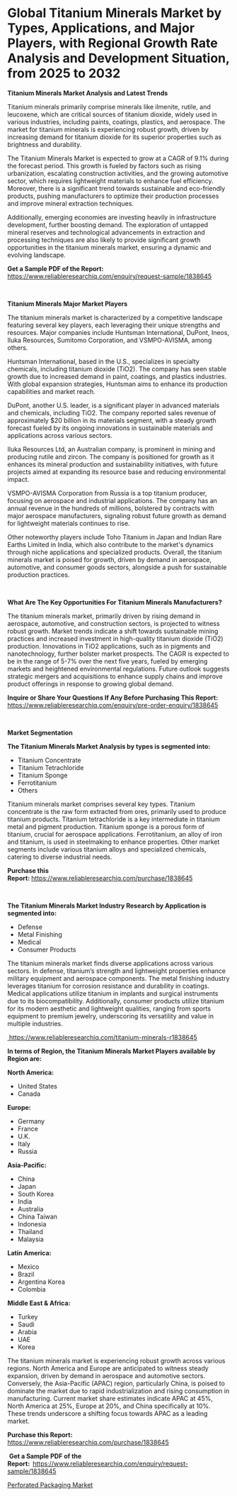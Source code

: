 <p><h1>Global Titanium Minerals Market by Types, Applications, and Major Players, with Regional Growth Rate Analysis and Development Situation, from 2025 to 2032</h1></p><p><strong>Titanium Minerals Market Analysis and Latest Trends</strong></p>
<p><p>Titanium minerals primarily comprise minerals like ilmenite, rutile, and leucoxene, which are critical sources of titanium dioxide, widely used in various industries, including paints, coatings, plastics, and aerospace. The market for titanium minerals is experiencing robust growth, driven by increasing demand for titanium dioxide for its superior properties such as brightness and durability. </p><p>The Titanium Minerals Market is expected to grow at a CAGR of 9.1% during the forecast period. This growth is fueled by factors such as rising urbanization, escalating construction activities, and the growing automotive sector, which requires lightweight materials to enhance fuel efficiency. Moreover, there is a significant trend towards sustainable and eco-friendly products, pushing manufacturers to optimize their production processes and improve mineral extraction techniques. </p><p>Additionally, emerging economies are investing heavily in infrastructure development, further boosting demand. The exploration of untapped mineral reserves and technological advancements in extraction and processing techniques are also likely to provide significant growth opportunities in the titanium minerals market, ensuring a dynamic and evolving landscape.</p></p>
<p><strong>Get a Sample PDF of the Report:&nbsp;</strong> <a href="https://www.reliableresearchiq.com/enquiry/request-sample/1838645?utm_campaign=2101&utm_medium=2&utm_source=Github&utm_content=ia&utm_term=31012025&utm_id=titanium-minerals">https://www.reliableresearchiq.com/enquiry/request-sample/1838645</a></p>
<p>&nbsp;</p>
<p><strong>Titanium Minerals Major Market Players</strong></p>
<p><p>The titanium minerals market is characterized by a competitive landscape featuring several key players, each leveraging their unique strengths and resources. Major companies include Huntsman International, DuPont, Ineos, Iluka Resources, Sumitomo Corporation, and VSMPO-AVISMA, among others.</p><p>Huntsman International, based in the U.S., specializes in specialty chemicals, including titanium dioxide (TiO2). The company has seen stable growth due to increased demand in paint, coatings, and plastics industries. With global expansion strategies, Huntsman aims to enhance its production capabilities and market reach.</p><p>DuPont, another U.S. leader, is a significant player in advanced materials and chemicals, including TiO2. The company reported sales revenue of approximately $20 billion in its materials segment, with a steady growth forecast fueled by its ongoing innovations in sustainable materials and applications across various sectors.</p><p>Iluka Resources Ltd, an Australian company, is prominent in mining and producing rutile and zircon. The company is positioned for growth as it enhances its mineral production and sustainability initiatives, with future projects aimed at expanding its resource base and reducing environmental impact.</p><p>VSMPO-AVISMA Corporation from Russia is a top titanium producer, focusing on aerospace and industrial applications. The company has an annual revenue in the hundreds of millions, bolstered by contracts with major aerospace manufacturers, signaling robust future growth as demand for lightweight materials continues to rise.</p><p>Other noteworthy players include Toho Titanium in Japan and Indian Rare Earths Limited in India, which also contribute to the market's dynamics through niche applications and specialized products. Overall, the titanium minerals market is poised for growth, driven by demand in aerospace, automotive, and consumer goods sectors, alongside a push for sustainable production practices.</p></p>
<p>&nbsp;</p>
<p><strong>What Are The Key Opportunities For Titanium Minerals Manufacturers?</strong></p>
<p><p>The titanium minerals market, primarily driven by rising demand in aerospace, automotive, and construction sectors, is projected to witness robust growth. Market trends indicate a shift towards sustainable mining practices and increased investment in high-quality titanium dioxide (TiO2) production. Innovations in TiO2 applications, such as in pigments and nanotechnology, further bolster market prospects. The CAGR is expected to be in the range of 5-7% over the next five years, fueled by emerging markets and heightened environmental regulations. Future outlook suggests strategic mergers and acquisitions to enhance supply chains and improve product offerings in response to growing global demand.</p></p>
<p><strong>Inquire or Share Your Questions If Any Before Purchasing This Report:</strong> <a href="https://www.reliableresearchiq.com/enquiry/pre-order-enquiry/1838645?utm_campaign=2101&utm_medium=2&utm_source=Github&utm_content=ia&utm_term=31012025&utm_id=titanium-minerals">https://www.reliableresearchiq.com/enquiry/pre-order-enquiry/1838645</a></p>
<p>&nbsp;</p>
<p><strong>Market Segmentation</strong></p>
<p><strong>The Titanium Minerals Market Analysis by types is segmented into:</strong></p>
<p><ul><li>Titanium Concentrate</li><li>Titanium Tetrachloride</li><li>Titanium Sponge</li><li>Ferrotitanium</li><li>Others</li></ul></p>
<p><p>Titanium minerals market comprises several key types. Titanium concentrate is the raw form extracted from ores, primarily used to produce titanium products. Titanium tetrachloride is a key intermediate in titanium metal and pigment production. Titanium sponge is a porous form of titanium, crucial for aerospace applications. Ferrotitanium, an alloy of iron and titanium, is used in steelmaking to enhance properties. Other market segments include various titanium alloys and specialized chemicals, catering to diverse industrial needs.</p></p>
<p><strong>Purchase this Report:&nbsp;</strong><a href="https://www.reliableresearchiq.com/purchase/1838645?utm_campaign=2101&utm_medium=2&utm_source=Github&utm_content=ia&utm_term=31012025&utm_id=titanium-minerals">https://www.reliableresearchiq.com/purchase/1838645</a></p>
<p>&nbsp;</p>
<p><strong>The Titanium Minerals Market Industry Research by Application is segmented into:</strong></p>
<p><ul><li>Defense</li><li>Metal Finishing</li><li>Medical</li><li>Consumer Products</li></ul></p>
<p><p>The titanium minerals market finds diverse applications across various sectors. In defense, titanium’s strength and lightweight properties enhance military equipment and aerospace components. The metal finishing industry leverages titanium for corrosion resistance and durability in coatings. Medical applications utilize titanium in implants and surgical instruments due to its biocompatibility. Additionally, consumer products utilize titanium for its modern aesthetic and lightweight qualities, ranging from sports equipment to premium jewelry, underscoring its versatility and value in multiple industries.</p></p>
<p><a href="https://www.reliableresearchiq.com/titanium-minerals-r1838645?utm_campaign=2101&utm_medium=2&utm_source=Github&utm_content=ia&utm_term=31012025&utm_id=titanium-minerals">&nbsp;https://www.reliableresearchiq.com/titanium-minerals-r1838645</a></p>
<p><strong>In terms of Region, the Titanium Minerals Market Players available by Region are:</strong></p>
<p>
    <p> <strong> North America: </strong>
        <ul>
            <li>United States</li>
            <li>Canada</li>
        </ul>
        </p> 
    <p> <strong> Europe: </strong>
        <ul>
            <li>Germany</li>
            <li>France</li>
            <li>U.K.</li>
            <li>Italy</li>
            <li>Russia</li>
        </ul>
        </p> 
    <p> <strong> Asia-Pacific: </strong>
        <ul>
            <li>China</li>
            <li>Japan</li>
            <li>South Korea</li>
            <li>India</li>
            <li>Australia</li>
            <li>China Taiwan</li>
            <li>Indonesia</li>
            <li>Thailand</li>
            <li>Malaysia</li>
        </ul>
        </p> 
    <p> <strong> Latin America: </strong>
        <ul>
            <li>Mexico</li>
            <li>Brazil</li>
            <li>Argentina Korea</li>
            <li>Colombia</li>
        </ul>
        </p> 
    <p> <strong> Middle East & Africa: </strong>
        <ul>
            <li>Turkey</li>
            <li>Saudi</li>
            <li>Arabia</li>
            <li>UAE</li>
            <li>Korea</li>
        </ul>
    </p>
    </p>
<p><p>The titanium minerals market is experiencing robust growth across various regions. North America and Europe are anticipated to witness steady expansion, driven by demand in aerospace and automotive sectors. Conversely, the Asia-Pacific (APAC) region, particularly China, is poised to dominate the market due to rapid industrialization and rising consumption in manufacturing. Current market share estimates indicate APAC at 45%, North America at 25%, Europe at 20%, and China specifically at 10%. These trends underscore a shifting focus towards APAC as a leading market.</p></p>
<p><strong>Purchase this Report: </strong><a href="https://www.reliableresearchiq.com/purchase/1838645?utm_campaign=2101&utm_medium=2&utm_source=Github&utm_content=ia&utm_term=31012025&utm_id=titanium-minerals">https://www.reliableresearchiq.com/purchase/1838645</a></p>
<p>&nbsp;<strong>Get a Sample PDF of the Report:&nbsp;&nbsp;</strong><a href="https://www.reliableresearchiq.com/enquiry/request-sample/1838645?utm_campaign=2101&utm_medium=2&utm_source=Github&utm_content=ia&utm_term=31012025&utm_id=titanium-minerals">https://www.reliableresearchiq.com/enquiry/request-sample/1838645</a></p>
<p><strong></strong></p>
<p><p><a href="https://github.com/SanjidaMahmud54/Market-Research-Report-List-1/blob/main/perforated-packaging-market.md?utm_campaign=2101&utm_medium=2&utm_source=Github&utm_content=ia&utm_term=31012025&utm_id=titanium-minerals">Perforated Packaging Market</a></p></p>